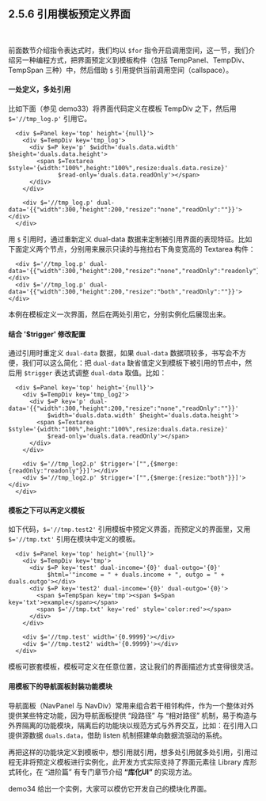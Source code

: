 2.5.6 引用模板预定义界面
-----------------------

&nbsp;

前面数节介绍指令表达式时，我们均以 `$for` 指令开启调用空间，这一节，我们介绍另一种编程方式，把界面预定义到模板构件（包括 TempPanel、TempDiv、TempSpan 三种）中，然后借助 `$` 引用提供当前调用空间（callspace）。

#### 一处定义，多处引用

比如下面（参见 demo33）将界面代码定义在模板 TempDiv 之下，然后用 `$='//tmp_log.p'` 引用它。

```
  <div $=Panel key='top' height='{null}'>
    <div $=TempDiv key='tmp_log'>
      <div $=P key='p' $width='duals.data.width' $height='duals.data.height'>
        <span $=Textarea $style='{width:"100%",height:"100%",resize:duals.data.resize}'
              $read-only='duals.data.readOnly'></span>
      </div>
    </div>

    <div $='//tmp_log.p' dual-data='{{"width":300,"height":200,"resize":"none","readOnly":""}}'></div>
  </div>
```

用 `$` 引用时，通过重新定义 dual-data 数据来定制被引用界面的表现特征。比如下面定义两个节点，分别用来展示只读的与拖拉右下角变宽高的 Textarea 构件：

```
  <div $='//tmp_log.p' dual-data='{{"width":300,"height":200,"resize":"none","readOnly":"readonly"}}'></div>
  <div $='//tmp_log.p' dual-data='{{"width":300,"height":200,"resize":"both","readOnly":""}}'></div>
```

本例在模板定义一次界面，然后在两处引用它，分别实例化后展现出来。

#### 结合 '$trigger' 修改配置

通过引用时重定义 `dual-data` 数据，如果 `dual-data` 数据项较多，书写会不方便，我们可以这么简化：把 `dual-data` 缺省值定义到模板下被引用的节点中，然后用 `$trigger` 表达式调整 `dual-data` 取值。比如：

```
  <div $=Panel key='top' height='{null}'>
    <div $=TempDiv key='tmp_log2'>
      <div $=P key='p' dual-data='{{"width":300,"height":200,"resize":"none","readOnly":""}}'
           $width='duals.data.width' $height='duals.data.height'>
        <span $=Textarea $style='{width:"100%",height:"100%",resize:duals.data.resize}'
           $read-only='duals.data.readOnly'></span>
      </div>
    </div>

    <div $='//tmp_log2.p' $trigger='["",{$merge:{readOnly:"readonly"}}]'></div>
    <div $='//tmp_log2.p' $trigger='["",{$merge:{resize:"both"}}]'></div>
  </div>
```

#### 模板之下可以再定义模板

如下代码，`$='//tmp.test2'` 引用模板中预定义界面，而预定义的界面里，又用 `$='//tmp.txt'` 引用在模块中定义的模板。

```
  <div $=Panel key='top' height='{null}'>
    <div $=TempDiv key='tmp'>
      <div $=P key='test' dual-income='{0}' dual-outgo='{0}'
           $html='"income = " + duals.income + ", outgo = " + duals.outgo'></div>
      <div $=P key='test2' dual-income='{0}' dual-outgo='{0}'>
        <span $=TempSpan key='tmp'><span $=Span key='txt'>example</span></span>
        <span $='//tmp.txt' key='red' style='color:red'></span>
      </div>
    </div>

    <div $='//tmp.test' width='{0.9999}'></div>
    <div $='//tmp.test2' width='{0.9999}'></div>
  </div>
```

模板可嵌套模板，模板可定义在任意位置，这让我们的界面描述方式变得很灵活。

#### 用模板下的导航面板封装功能模块

导航面板（NavPanel 与 NavDiv）常用来组合若干相邻构件，作为一个整体对外提供某些特定功能，因为导航面板提供 “段路径” 与 “相对路径” 机制，易于构造与外界隔离的功能模块，隔离后的功能块以规范方式与外界交互，比如：在引用入口提供源数据 `duals.data`，借助 listen 机制搭建单向数据流驱动的系统。

再把这样的功能块定义到模板中，想引用就引用，想多处引用就多处引用，引用过程无非将预定义模板进行实例化，此开发方式实际支持了界面元素往 Library 库形式转化，在 “进阶篇” 有专门章节介绍 **“库化UI”** 的实现方法。

demo34 给出一个实例，大家可以模仿它开发自己的模块化界面。

&nbsp;

